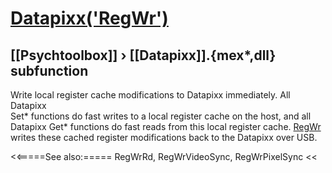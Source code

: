 # [Datapixx('RegWr')](Datapixx-RegWr) 
## [[Psychtoolbox]] &#8250; [[Datapixx]].{mex*,dll} subfunction


Write local register cache modifications to Datapixx immediately. All Datapixx  
Set\* functions do fast writes to a local register cache on the host, and all  
Datapixx Get\* functions do fast reads from this local register cache. [RegWr](RegWr)  
writes these cached register modifications back to the Datapixx over USB.  
  


<<=====See also:=====
RegWrRd, RegWrVideoSync, RegWrPixelSync
<<